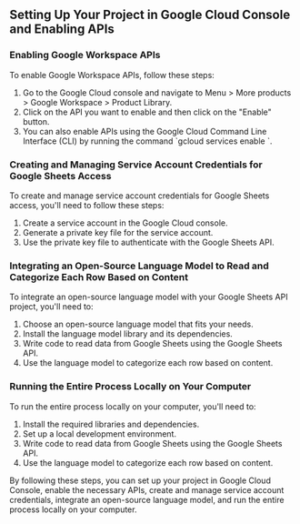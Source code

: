 <h2>Setting Up Your Project in Google Cloud Console and Enabling APIs</h2>

<h3>Enabling Google Workspace APIs</h3>

<p>To enable Google Workspace APIs, follow these steps:</p>

<ol>
  <li>Go to the Google Cloud console and navigate to Menu > More products > Google Workspace > Product Library.</li>
  <li>Click on the API you want to enable and then click on the "Enable" button.</li>
  <li>You can also enable APIs using the Google Cloud Command Line Interface (CLI) by running the command `gcloud services enable <API_SERVICE_ID>`.</li>
</ol>

<h3>Creating and Managing Service Account Credentials for Google Sheets Access</h3>

<p>To create and manage service account credentials for Google Sheets access, you'll need to follow these steps:</p>

<ol>
  <li>Create a service account in the Google Cloud console.</li>
  <li>Generate a private key file for the service account.</li>
  <li>Use the private key file to authenticate with the Google Sheets API.</li>
</ol>

<h3>Integrating an Open-Source Language Model to Read and Categorize Each Row Based on Content</h3>

<p>To integrate an open-source language model with your Google Sheets API project, you'll need to:</p>

<ol>
  <li>Choose an open-source language model that fits your needs.</li>
  <li>Install the language model library and its dependencies.</li>
  <li>Write code to read data from Google Sheets using the Google Sheets API.</li>
  <li>Use the language model to categorize each row based on content.</li>
</ol>

<h3>Running the Entire Process Locally on Your Computer</h3>

<p>To run the entire process locally on your computer, you'll need to:</p>

<ol>
  <li>Install the required libraries and dependencies.</li>
  <li>Set up a local development environment.</li>
  <li>Write code to read data from Google Sheets using the Google Sheets API.</li>
  <li>Use the language model to categorize each row based on content.</li>
</ol>

<p>By following these steps, you can set up your project in Google Cloud Console, enable the necessary APIs, create and manage service account credentials, integrate an open-source language model, and run the entire process locally on your computer.</p>
